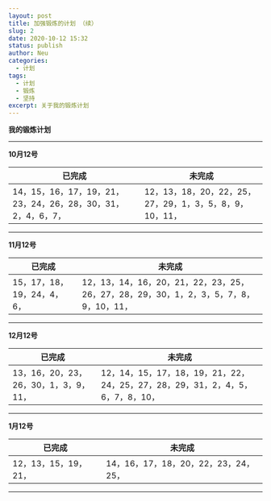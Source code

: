 ```yaml
---
layout: post
title: 加强锻炼的计划 （续）
slug: 2
date: 2020-10-12 15:32
status: publish
author: Neu
categories: 
  - 计划
tags: 
  - 计划
  - 锻炼
  - 坚持
excerpt: 关于我的锻炼计划
---
```


**我的锻炼计划**

------
 
**10月12号**

已完成 | 未完成
--------- | -------------
14，15，16，17，19，21，23，24，26，28，30，31，2，4，6，7， | 12，13，18，20，22，25，27，29，1，3，5，8，9，10，11，

 ------
 
 **11月12号**
 
已完成 | 未完成
--------- | -------------
15，17，18，19，24，4，6， | 12，13，14，16，20，21，22，23，25，26，27，28，29，30，1，2，3，5，7，8，9，10，11，

 ------
 
  **12月12号**
 
已完成 | 未完成
--------- | -------------
13，16，20，23，26，30，1，3，9，11， | 12，14，15，17，18，19，21，22，24，25，27，28，29，31，2，4，5，6，7，8，10，

 ------
  
  **1月12号**
 
已完成 | 未完成
--------- | -------------
12，13，15，19，21， | 14，16，17，18，20，22，23，24，25，

 ------
 
